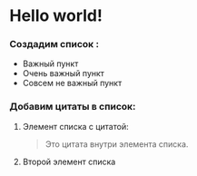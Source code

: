 # Hello world!

### Создадим список :
* Важный пункт
* Очень важный пункт
* Совсем не важный пункт

### Добавим цитаты в список:

1. Элемент списка с цитатой:

    > Это цитата
    > внутри элемента списка.

 2. Второй элемент списка